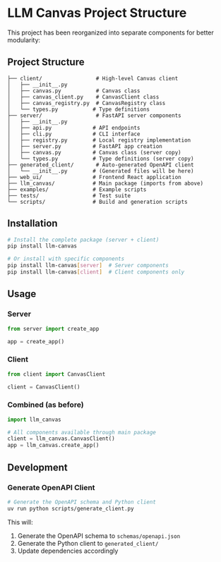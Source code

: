 # LLM Canvas Project Structure

This project has been reorganized into separate components for better modularity:

## Project Structure

```
├── client/                 # High-level Canvas client
│   ├── __init__.py
│   ├── canvas.py           # Canvas class
│   ├── canvas_client.py    # CanvasClient class
│   ├── canvas_registry.py  # CanvasRegistry class
│   └── types.py           # Type definitions
├── server/                 # FastAPI server components
│   ├── __init__.py
│   ├── api.py             # API endpoints
│   ├── cli.py             # CLI interface
│   ├── registry.py        # Local registry implementation
│   ├── server.py          # FastAPI app creation
│   ├── canvas.py          # Canvas class (server copy)
│   └── types.py           # Type definitions (server copy)
├── generated_client/       # Auto-generated OpenAPI client
│   └── __init__.py        # (Generated files will be here)
├── web_ui/                # Frontend React application
├── llm_canvas/            # Main package (imports from above)
├── examples/              # Example scripts
├── tests/                 # Test suite
└── scripts/               # Build and generation scripts
```

## Installation

```bash
# Install the complete package (server + client)
pip install llm-canvas

# Or install with specific components
pip install llm-canvas[server]  # Server components
pip install llm-canvas[client]  # Client components only
```

## Usage

### Server

```python
from server import create_app

app = create_app()
```

### Client

```python
from client import CanvasClient

client = CanvasClient()
```

### Combined (as before)

```python
import llm_canvas

# All components available through main package
client = llm_canvas.CanvasClient()
app = llm_canvas.create_app()
```

## Development

### Generate OpenAPI Client

```bash
# Generate the OpenAPI schema and Python client
uv run python scripts/generate_client.py
```

This will:

1. Generate the OpenAPI schema to `schemas/openapi.json`
2. Generate the Python client to `generated_client/`
3. Update dependencies accordingly

